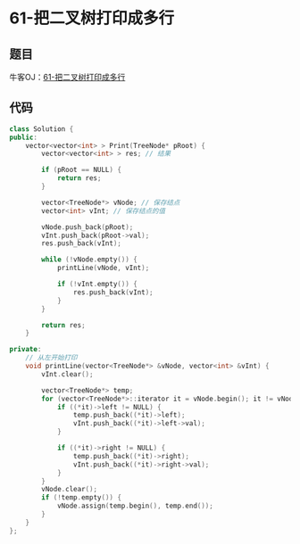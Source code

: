 # 61-把二叉树打印成多行

## 题目

牛客OJ：[61-把二叉树打印成多行](https://www.nowcoder.com/practice/445c44d982d04483b04a54f298796288?tpId=13&tqId=11213&rp=1&ru=/ta/coding-interviews&qru=/ta/coding-interviews/question-ranking)

## 代码

```c++
class Solution {
public:
    vector<vector<int> > Print(TreeNode* pRoot) {
        vector<vector<int> > res; // 结果

        if (pRoot == NULL) {
            return res;
        }

        vector<TreeNode*> vNode; // 保存结点
        vector<int> vInt; // 保存结点的值

        vNode.push_back(pRoot);
        vInt.push_back(pRoot->val);
        res.push_back(vInt);

        while (!vNode.empty()) {
            printLine(vNode, vInt);

            if (!vInt.empty()) {
                res.push_back(vInt);
            }
        }

        return res;
    }

private:
    // 从左开始打印
    void printLine(vector<TreeNode*> &vNode, vector<int> &vInt) {
        vInt.clear();

        vector<TreeNode*> temp;
        for (vector<TreeNode*>::iterator it = vNode.begin(); it != vNode.end(); ++it) {
            if ((*it)->left != NULL) {
                temp.push_back((*it)->left);
                vInt.push_back((*it)->left->val);
            }

            if ((*it)->right != NULL) {
                temp.push_back((*it)->right);
                vInt.push_back((*it)->right->val);
            }
        }
        vNode.clear();
        if (!temp.empty()) {
            vNode.assign(temp.begin(), temp.end());
        }
    }
};
```

